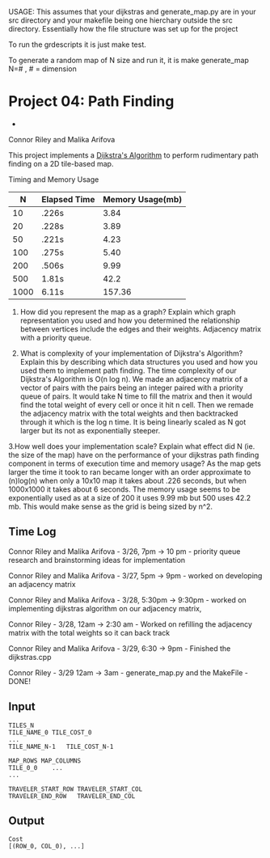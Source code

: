 USAGE: This assumes that your dijkstras and generate_map.py are in your src directory and your makefile being one hierchary outside the src directory. Essentially how the file structure was set up for the project

To run the grdescripts it is just make test. 

To generate a random map of N size and run it, it is make generate_map N=# , # = dimension


Project 04: Path Finding  
========================
- 

Connor Riley and Malika Arifova

This project implements a [Dijkstra's Algorithm] to perform rudimentary path
finding on a 2D tile-based map.

[Dijkstra's Algorithm]: https://en.wikipedia.org/wiki/Dijkstra%27s_algorithm


Timing and Memory Usage

| N             | Elapsed Time  |Memory Usage(mb)|
|---------------|---------------|----------------|
| 10            | .226s         | 3.84           |
| 20            | .228s         | 3.89           |
| 50            | .221s         | 4.23           |
| 100           | .275s         | 5.40           |
| 200           | .506s         | 9.99           |
| 500           | 1.81s         | 42.2           |
| 1000          | 6.11s         | 157.36         |

1. How did you represent the map as a graph? Explain which graph representation you used and how you determined the relationship between vertices include the edges and their weights.
Adjacency matrix with a priority queue.

2. What is complexity of your implementation of Dijkstra's Algorithm? Explain this by describing which data structures you used and how you used them to implement path finding.
   The time complexity of our Dijkstra's Algorithm is O(n log n). We made an adjacency matrix of a vector of pairs with the pairs being an integer paired with a priority queue of pairs. It would take N time to fill the matrix and then it would find the total weight of every cell or once it hit n cell. Then we remade the adjacency matrix with the total weights and then backtracked through it which is the log n time. It is being linearly scaled as N got larger but its not as exponentially steeper. 

3.How well does your implementation scale? Explain what effect did N (ie. the size of the map) have on the performance of your dijkstras path finding component in terms of execution time and memory usage?
   As the map gets larger the time it took to ran became longer with an order approximate to (n)log(n) when only a 10x10 map it takes about .226 seconds, but when 1000x1000 it takes about 6 seconds. The memory usage seems to be exponentially used as at a size of 200 it uses 9.99 mb but 500 uses 42.2 mb. This would make sense as the grid is being sized by n^2.

Time Log
-------

Connor Riley and Malika Arifova - 3/26, 7pm -> 10 pm - priority queue research and brainstorming ideas for implementation

Connor Riley and Malika Arifova - 3/27, 5pm -> 9pm - worked on developing an adjacency matrix

Connor Riley and Malika Arifova - 3/28, 5:30pm -> 9:30pm - worked on implementing dijkstras algorithm on our adjacency matrix, 

Connor Riley - 3/28, 12am -> 2:30 am - Worked on refilling the adjacency matrix with the total weights so it can back track

Connor Riley and Malika Arifova - 3/29, 6:30 -> 9pm - Finished the dijkstras.cpp

Connor Riley - 3/29 12am -> 3am - generate_map.py and the MakeFile - DONE!


Input
-----

    TILES_N
    TILE_NAME_0	TILE_COST_0
    ...
    TILE_NAME_N-1	TILE_COST_N-1

    MAP_ROWS MAP_COLUMNS
    TILE_0_0    ...
    ...

    TRAVELER_START_ROW TRAVELER_START_COL
    TRAVELER_END_ROW   TRAVELER_END_COL

Output
------

    Cost
    [(ROW_0, COL_0), ...]
    
